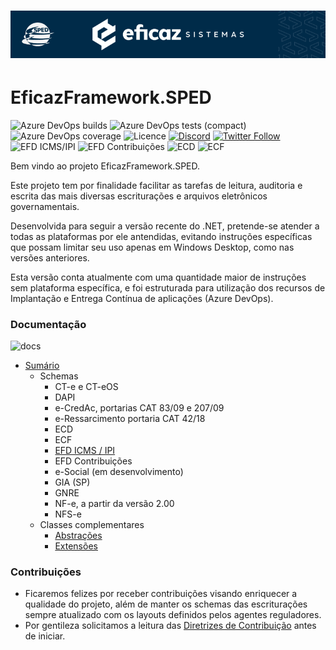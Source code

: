 # <p align="center"> ![EficazFramework.SPED](Assets/GitHub-HeaderReadme.png)
# EficazFramework.SPED

![Azure DevOps builds](https://eficazshields.azurewebsites.net/azure-devops/build/eficazcs/EficazFramework/21?&logo=azurepipelines&logoColor=white&style=flat-square)
![Azure DevOps tests (compact)](https://eficazshields.azurewebsites.net/azure-devops/tests/eficazcs/EficazFramework/21?compact_message&logo=azuredevops&logoColor=white&style=flat-square)
![Azure DevOps coverage](https://eficazshields.azurewebsites.net/azure-devops/coverage/eficazcs/EficazFramework/21?logo=codecov&logoColor=white&style=flat-square)
![Licence](https://img.shields.io/static/v1?label=licence&message=MIT&color=blue&style=flat-square&logo=github&logoColor=white)
[![Discord](https://eficazshields.azurewebsites.net/discord/846078359498653706?color=purple&logo=discord&logoColor=white&style=flat-square)](https://discord.gg/ePvZEGBgaf)
[![Twitter Follow](https://eficazshields.azurewebsites.net/twitter/follow/EficazCS?color=blue&label=twitter&logo=twitter&logoColor=white&style=flat-square)](https://twitter.com/EficazCS)
![EFD ICMS/IPI](https://eficazshields.azurewebsites.net/badge/EFD%20ICMS%2FIPI-v017-red?style=flat-square)
![EFD Contribuições](https://eficazshields.azurewebsites.net/badge/EFD%20Contribuições-v006-blue?style=flat-square)
![ECD](https://eficazshields.azurewebsites.net/badge/ECD-v9.00-brightgreen?style=flat-square)
![ECF](https://eficazshields.azurewebsites.net/badge/ECF-v0007-orange?style=flat-square)

   Bem vindo ao projeto EficazFramework.SPED.
   
   Este projeto tem por finalidade facilitar as tarefas de leitura, auditoria e escrita das mais diversas escriturações e arquivos eletrônicos governamentais.
   
   Desenvolvida para seguir a versão recente do .NET, pretende-se atender a todas as plataformas por ele antendidas, evitando instruções específicas que possam limitar seu uso apenas em Windows Desktop, como nas versões anteriores.
   
   Esta versão conta atualmente com uma quantidade maior de instruções sem plataforma específica, e foi estruturada para utilização dos recursos de Implantação e Entrega Contínua de aplicações (Azure DevOps).


### Documentação
![docs](https://eficazshields.azurewebsites.net/badge/docs-em%20construção-orange?style=flat-square)

   - [Sumário](/Docs/Api/EficazFrameworkSPED.md) 
     - Schemas
       - CT-e e CT-eOS
       - DAPI
       - e-CredAc, portarias CAT 83/09 e 207/09
       - e-Ressarcimento portaria CAT 42/18
       - ECD
       - ECF
       - [EFD ICMS / IPI](/Docs/Api/EficazFramework.SPED.Schemas.EFD_ICMS_IPI.md)
       - EFD Contribuições
       - e-Social (em desenvolvimento)
       - GIA (SP)
       - GNRE
       - NF-e, a partir da versão 2.00
       - NFS-e   
     - Classes complementares
       - [Abstrações](/Docs/Api/EficazFramework.SPED.Schemas.Primitives.md)
       - [Extensões](/Docs/Api/EficazFramework.SPED.Extensions.md)


 ### Contribuições
   - Ficaremos felizes por receber contribuições visando enriquecer a qualidade do projeto, além de manter os schemas das escriturações sempre atualizado com os layouts definidos pelos agentes reguladores.
   - Por gentileza solicitamos a leitura das [Diretrizes de Contribuição](/CONTRIBUTING.md) antes de iniciar.
